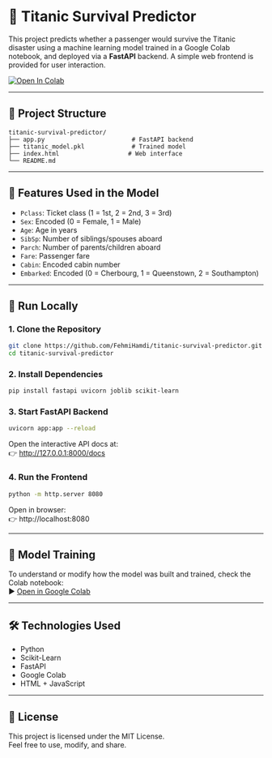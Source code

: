 # 🚢 Titanic Survival Predictor

This project predicts whether a passenger would survive the Titanic disaster using a machine learning model trained in a Google Colab notebook, and deployed via a **FastAPI** backend. A simple web frontend is provided for user interaction.

[![Open In Colab](https://colab.research.google.com/assets/colab-badge.svg)](https://colab.research.google.com/drive/1xpeY8_nUaa3SiA4CU2K7QBVZo3O8cUrn#scrollTo=QLiru92VO53r)

---

## 📁 Project Structure

```
titanic-survival-predictor/
├── app.py                        # FastAPI backend
├── titanic_model.pkl             # Trained model
├── index.html                   # Web interface
└── README.md
```

---

## 🧠 Features Used in the Model

- `Pclass`: Ticket class (1 = 1st, 2 = 2nd, 3 = 3rd)
- `Sex`: Encoded (0 = Female, 1 = Male)
- `Age`: Age in years
- `SibSp`: Number of siblings/spouses aboard
- `Parch`: Number of parents/children aboard
- `Fare`: Passenger fare
- `Cabin`: Encoded cabin number
- `Embarked`: Encoded (0 = Cherbourg, 1 = Queenstown, 2 = Southampton)

---

## 🧪 Run Locally

### 1. Clone the Repository

```bash
git clone https://github.com/FehmiHamdi/titanic-survival-predictor.git
cd titanic-survival-predictor
```

### 2. Install Dependencies

```bash
pip install fastapi uvicorn joblib scikit-learn
```

### 3. Start FastAPI Backend

```bash
uvicorn app:app --reload
```

Open the interactive API docs at:  
👉 http://127.0.0.1:8000/docs

### 4. Run the Frontend

```bash
python -m http.server 8080
```

Open in browser:  
👉 http://localhost:8080

---

## 📓 Model Training

To understand or modify how the model was built and trained, check the Colab notebook:  
▶️ [Open in Google Colab](https://colab.research.google.com/github/YOUR_USERNAME/titanic-survival-predictor/blob/main/titanic_model_training.ipynb)

---


## 🛠 Technologies Used

- Python
- Scikit-Learn
- FastAPI
- Google Colab
- HTML + JavaScript

---

## 📜 License

This project is licensed under the MIT License.  
Feel free to use, modify, and share.

